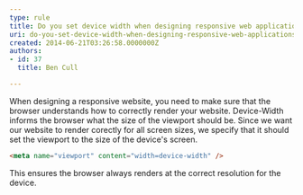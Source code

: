 ```yaml
---
type: rule
title: Do you set device width when designing responsive web applications?
uri: do-you-set-device-width-when-designing-responsive-web-applications
created: 2014-06-21T03:26:58.0000000Z
authors:
- id: 37
  title: Ben Cull

---
```


When designing a responsive website, you need to make sure that the browser understands how to correctly render your website. Device-Width informs the browser what the size of the viewport should be. 
Since we want our website to render corectly for all screen sizes, we specify that it should set the viewport to the size of the device's screen.


```html
<meta name="viewport" content="width=device-width" />​
```


​This ensures the browser always renders at the correct resolution for the device.

